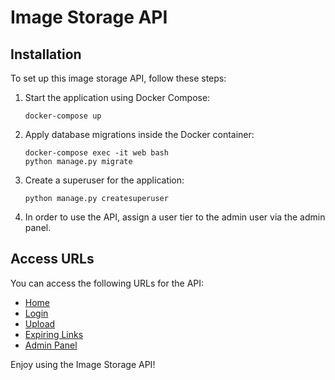 # Image Storage API

## Installation

To set up this image storage API, follow these steps:

1. Start the application using Docker Compose:

   ```shell
   docker-compose up
   ```

2. Apply database migrations inside the Docker container:

   ```shell
   docker-compose exec -it web bash
   python manage.py migrate
   ```

3. Create a superuser for the application:

   ```shell
   python manage.py createsuperuser
   ```

4. In order to use the API, assign a user tier to the admin user via the admin panel.

## Access URLs

You can access the following URLs for the API:

- [Home](http://127.0.0.1:8000/)
- [Login](http://127.0.0.1:8000/auth/login)
- [Upload](http://127.0.0.1:8000/upload)
- [Expiring Links](http://127.0.0.1:8000/expiring-link)
- [Admin Panel](http://127.0.0.1:8000/admin)

Enjoy using the Image Storage API!
